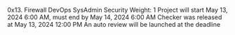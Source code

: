 0x13. Firewall
DevOps
SysAdmin
Security
 Weight: 1
 Project will start May 13, 2024 6:00 AM, must end by May 14, 2024 6:00 AM
 Checker was released at May 13, 2024 12:00 PM
 An auto review will be launched at the deadline
